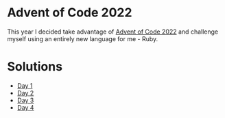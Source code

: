# Advent of Code 2022

This year I decided take advantage of [Advent of Code 2022](https://adventofcode.com/2022) and challenge myself using an entirely new language for me - Ruby.

# Solutions

- [Day 1](./day1)
- [Day 2](./day2)
- [Day 3](./day3)
- [Day 4](./day4)
